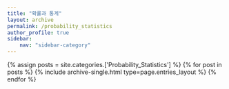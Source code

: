 ```yaml
---
title: "확률과 통계"
layout: archive
permalink: /probability_statistics
author_profile: true
sidebar:
    nav: "sidebar-category"
---
```


<!-- 공백이 포함되어 있는 카테고리 이름의 경우 site.categories.['a b c'] 이런식으로! -->

{% assign posts = site.categories.['Probability_Statistics'] %}
{% for post in posts %} {% include archive-single.html type=page.entries_layout %} {% endfor %}
